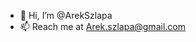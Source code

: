 - 👋 Hi, I’m @ArekSzlapa
- 📫 Reach me at Arek.szlapa@gmail.com

<!---
ArekSzlapa/ArekSzlapa is a ✨ special ✨ repository because its `README.md` (this file) appears on your GitHub profile.
You can click the Preview link to take a look at your changes.
--->
